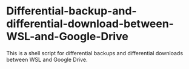 # Differential-backup-and-differential-download-between-WSL-and-Google-Drive
This is a shell script for differential backups and differential downloads between WSL and Google Drive.
